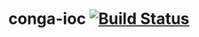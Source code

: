 # conga-ioc [![Build Status](https://secure.travis-ci.org/congajs/conga-dependency-injection.png)](http://travis-ci.org/congajs/conga-dependency-injection)

